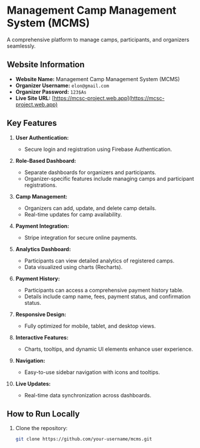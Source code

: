 # Management Camp Management System (MCMS)

A comprehensive platform to manage camps, participants, and organizers seamlessly.

## Website Information

- **Website Name:** Management Camp Management System (MCMS)
- **Organizer Username:** `elon@gmail.com`
- **Organizer Password:** `123$As`
- **Live Site URL:** [https://mcsc-project.web.app](https://mcsc-project.web.app)

## Key Features

1. **User Authentication:**
   - Secure login and registration using Firebase Authentication.

2. **Role-Based Dashboard:**
   - Separate dashboards for organizers and participants.
   - Organizer-specific features include managing camps and participant registrations.

3. **Camp Management:**
   - Organizers can add, update, and delete camp details.
   - Real-time updates for camp availability.

4. **Payment Integration:**
   - Stripe integration for secure online payments.

5. **Analytics Dashboard:**
   - Participants can view detailed analytics of registered camps.
   - Data visualized using charts (Recharts).

6. **Payment History:**
   - Participants can access a comprehensive payment history table.
   - Details include camp name, fees, payment status, and confirmation status.

7. **Responsive Design:**
   - Fully optimized for mobile, tablet, and desktop views.

8. **Interactive Features:**
   - Charts, tooltips, and dynamic UI elements enhance user experience.

9. **Navigation:**
   - Easy-to-use sidebar navigation with icons and tooltips.

10. **Live Updates:**
    - Real-time data synchronization across dashboards.

## How to Run Locally

1. Clone the repository:
   ```bash
   git clone https://github.com/your-username/mcms.git
